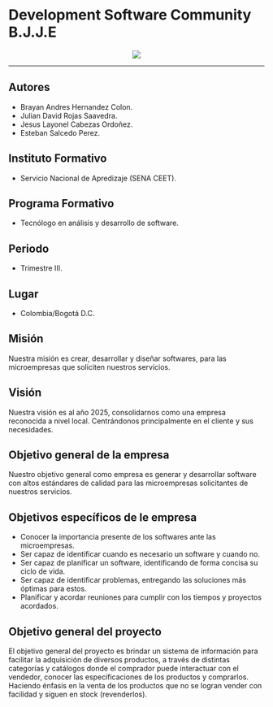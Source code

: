 # Development Software Community B.J.J.E 
<!--![image](https://github.com/Brayan-Hc11/DevSoft_BlackLabel-per-/assets/118775234/976fef5f-6a98-490b-bc15-428265ae1347)--> 

<div align="center">
<img src="https://github.com/Brayan-Hc11/DevSoft_BlackLabel-per-/assets/115185706/f608b90e-7582-4c73-9147-91bbc7a07a09">
</div>

*** 
## Autores
- Brayan Andres Hernandez Colon.  
- Julian David Rojas Saavedra.
- Jesus Layonel Cabezas Ordoñez.
- Esteban Salcedo Perez.

## Instituto Formativo
- Servicio Nacional de Apredizaje (SENA CEET).

## Programa Formativo
- Tecnólogo en análisis y desarrollo de software.

## Periodo
- Trimestre III.

## Lugar 
- Colombia/Bogotá D.C.

## Misión 
Nuestra misión es crear, desarrollar y diseñar softwares, para las microempresas que soliciten nuestros servicios. 

## Visión 
Nuestra visión es al año 2025, consolidarnos como una empresa reconocida a nivel local. Centrándonos principalmente en el cliente y sus necesidades. 

## Objetivo general de la empresa  
Nuestro objetivo general como empresa es generar y desarrollar software con altos estándares de calidad para las microempresas solicitantes de nuestros servicios.

## Objetivos específicos de le empresa  
- Conocer la importancia presente de los softwares ante las microempresas.
- Ser capaz de identificar cuando es necesario un software y cuando no.
- Ser capaz de planificar un software, identificando de forma concisa su ciclo de vida.
- Ser capaz de identificar problemas, entregando las soluciones más óptimas para estos.
- Planificar y acordar reuniones para cumplir con los tiempos y proyectos acordados.

## Objetivo general del proyecto 
El objetivo general del proyecto es brindar un sistema de información para facilitar la adquisición de diversos productos, a través de distintas categorías y catálogos donde el comprador puede interactuar con el vendedor, conocer las especificaciones de los productos y comprarlos. Haciendo énfasis en la venta de los productos que no se logran vender con facilidad y siguen en stock (revenderlos).
